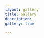 ```yaml
---
layout: gallery
title: Gallery
description: 
gallery: true

---
```


<!--    Add and edit gallery carousels in the _include/gallery/ folder 
        
        Current gallery submodules:
            hells_canyon.html
            glacier.html
            europe.html
            food.html

-->

